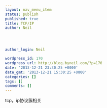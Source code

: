 ```yaml
---
layout: nav_menu_item
status: publish
published: true
title: TCP/IP
author: Neil




author_login: Neil

wordpress_id: 170
wordpress_url: http://blog.byneil.com/?p=170
date: '2013-12-21 23:30:25 +0000'
date_gmt: '2013-12-21 15:30:25 +0000'
categories: []
tags: []
comments: []
---
```

<p>tcp，ip协议簇相关</p>
